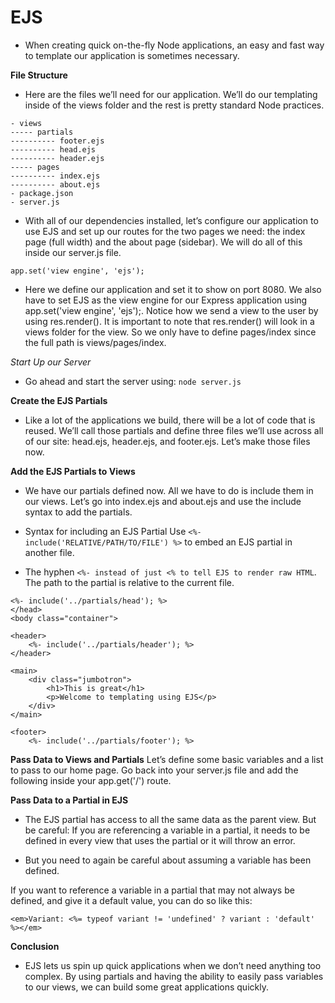 # EJS
* When creating quick on-the-fly Node applications, an easy and fast way to template our application is sometimes necessary.

**File Structure**
- Here are the files we’ll need for our application. We’ll do our templating inside of the views folder and the rest is pretty standard Node practices.

```
- views
----- partials
---------- footer.ejs
---------- head.ejs
---------- header.ejs
----- pages
---------- index.ejs
---------- about.ejs
- package.json
- server.js
```

* With all of our dependencies installed, let’s configure our application to use EJS and set up our routes for the two pages we need: the index page (full width) and the about page (sidebar). We will do all of this inside our server.js file.

`app.set('view engine', 'ejs');`

* Here we define our application and set it to show on port 8080. We also have to set EJS as the view engine for our Express application using app.set('view engine', 'ejs');. Notice how we send a view to the user by using res.render(). It is important to note that res.render() will look in a views folder for the view. So we only have to define pages/index since the full path is views/pages/index.



*Start Up our Server*
- Go ahead and start the server using:
  `node server.js`

**Create the EJS Partials**
 - Like a lot of the applications we build, there will be a lot of code that is reused. We’ll call those partials and define three files we’ll use across all of our site: head.ejs, header.ejs, and footer.ejs. Let’s make those files now.

**Add the EJS Partials to Views**
* We have our partials defined now. All we have to do is include them in our views. Let’s go into index.ejs and about.ejs and use the include syntax to add the partials.

- Syntax for including an EJS Partial
Use `<%- include('RELATIVE/PATH/TO/FILE') %>` to embed an EJS partial in another file.

- The hyphen `<%- instead of just <% to tell EJS to render raw HTML`.
The path to the partial is relative to the current file.


```
<%- include('../partials/head'); %>
</head>
<body class="container">

<header>
    <%- include('../partials/header'); %>
</header>

<main>
    <div class="jumbotron">
        <h1>This is great</h1>
        <p>Welcome to templating using EJS</p>
    </div>
</main>

<footer>
    <%- include('../partials/footer'); %>
```
**Pass Data to Views and Partials**
Let’s define some basic variables and a list to pass to our home page. Go back into your server.js file and add the following inside your app.get('/') route.


**Pass Data to a Partial in EJS**
* The EJS partial has access to all the same data as the parent view. But be careful: If you are referencing a variable in a partial, it needs to be defined in every view that uses the partial or it will throw an error.



* But you need to again be careful about assuming a variable has been defined.

If you want to reference a variable in a partial that may not always be defined, and give it a default value, you can do so like this:

`<em>Variant: <%= typeof variant != 'undefined' ? variant : 'default' %></em>`

**Conclusion**
- EJS lets us spin up quick applications when we don’t need anything too complex. By using partials and having the ability to easily pass variables to our views, we can build some great applications quickly.
